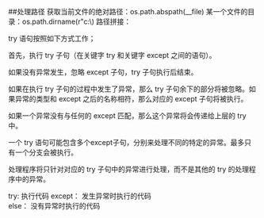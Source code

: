 ##处理路径
获取当前文件的绝对路径：os.path.abspath(__file)
某一个文件的目录：os.path.dirname(r"c:\\)
路径拼接：



try 语句按照如下方式工作；

首先，执行 try 子句（在关键字 try 和关键字 except 之间的语句）。

如果没有异常发生，忽略 except 子句，try 子句执行后结束。

如果在执行 try 子句的过程中发生了异常，那么 try 子句余下的部分将被忽略。如果异常的类型和 except 之后的名称相符，那么对应的 except 子句将被执行。

如果一个异常没有与任何的 except 匹配，那么这个异常将会传递给上层的 try 中。

一个 try 语句可能包含多个except子句，分别来处理不同的特定的异常。最多只有一个分支会被执行。

处理程序将只针对对应的 try 子句中的异常进行处理，而不是其他的 try 的处理程序中的异常。
 
 
try:
   执行代码
except：
    发生异常时执行的代码   
else：
    没有异常时执行的代码     